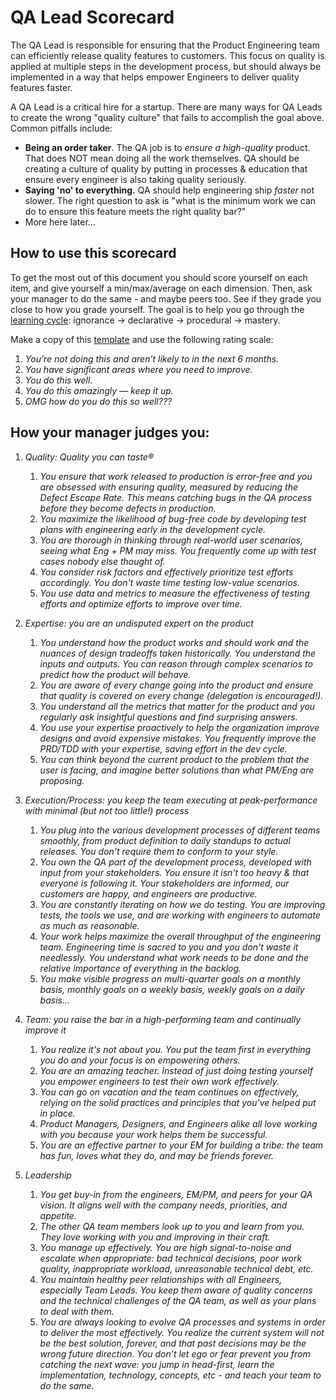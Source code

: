 # QA Lead Scorecard

The QA Lead is responsible for ensuring that the Product Engineering team can efficiently release quality features to customers. This focus on quality is applied at multiple steps in the development process, but should always be implemented in a way that helps empower Engineers to deliver quality features faster.

A QA Lead is a critical hire for a startup. There are many ways for QA Leads to create the wrong "quality culture" that fails to accomplish the goal above. Common pitfalls include:

* **Being an order taker**. The QA job is to *ensure a high-quality* product. That does NOT mean doing all the work themselves. QA should be creating a culture of quality by putting in processes & education that ensure every engineer is also taking quality seriously.
* **Saying 'no' to everything.** QA should help engineering ship _faster_ not slower. The right question to ask is "what is the minimum work we can do to ensure this feature meets the right quality bar?"
* More here later...

## How to use this scorecard

To get the most out of this document you should score yourself on each item, and give yourself a min/max/average on each dimension. Then, ask your manager to do the same \- and maybe peers too. See if they grade you close to how you grade yourself. The goal is to help you go through the [learning cycle](https://web.archive.org/web/10180817212110/http://www.cala.fsu.edu/modules/assessing\_knowledge): ignorance → declarative → procedural → mastery.

Make a copy of this [template](https://docs.google.com/spreadsheets/d/1PX61irzc6eCxgl1tzEzE6aKF92l7EoHcVac7Nb1Beko/edit\#gid=0) and use the following rating scale:

1. *You’re not doing this and aren’t likely to in the next 6 months.*  
2. *You have significant areas where you need to improve.*  
3. *You do this well.*  
4. *You do this amazingly — keep it up.*  
5. *OMG how do you do this so well???*

  ## How your manager judges you:

1. *Quality: Quality you can taste®*  
   1. *You ensure that work released to production is error-free and you are obsessed with ensuring quality, measured by reducing the Defect Escape Rate. This means catching bugs in the QA process before they become defects in production.*  
   1. *You maximize the likelihood of bug-free code by developing test plans with engineering early in the development cycle.*  
   1. *You are thorough in thinking through real-world user scenarios, seeing what Eng + PM may miss. You frequently come up with test cases nobody else thought of.* 
   1. *You consider risk factors and effectively prioritize test efforts accordingly. You don't waste time testing low-value scenarios.*  
   1. *You use data and metrics to measure the effectiveness of testing efforts and optimize efforts to improve over time.*  

1. *Expertise: you are an undisputed expert on the product*  
   1. *You understand how the product works and should work and the nuances of design tradeoffs taken historically. You understand the inputs and outputs. You can reason through complex scenarios to predict how the product will behave.*  
   1. *You are aware of every change going into the product and ensure that quality is covered on every change (delegation is encouraged\!).*  
   1. *You understand all the metrics that matter for the product and you regularly ask insightful questions and find surprising answers.*  
   1. *You use your expertise proactively to help the organization improve designs and avoid expensive mistakes. You frequently improve the PRD/TDD with your expertise, saving effort in the dev cycle.*
   1. *You can think beyond the current product to the problem that the user is facing, and imagine better solutions than what PM/Eng are proposing.*

1. *Execution/Process: you keep the team executing at peak-performance with minimal (but not too little\!) process*  
   1. *You plug into the various development processes of different teams smoothly, from product definition to daily standups to actual releases. You don't require them to conform to your style.*
   1. *You own the QA part of the development process, developed with input from your stakeholders. You ensure it isn't too heavy & that everyone is following it. Your stakeholders are informed, our customers are happy, and engineers are productive.* 
   1. *You are constantly iterating on how we do testing. You are improving tests, the tools we use, and are working with engineers to automate as much as reasonable.*  
   1. *Your work helps maximize the overall throughput of the engineering team. Engineering time is sacred to you and you don't waste it needlessly. You understand what work needs to be done and the relative importance of everything in the backlog.*  
   1. *You make visible progress on multi-quarter goals on a monthly basis, monthly goals on a weekly basis, weekly goals on a daily basis...*  
 
1. *Team: you raise the bar in a high-performing team and continually improve it*  
   1. *You realize it's not about you. You put the team first in everything you do and your focus is on empowering others.*  
   1. *You are an amazing teacher. Instead of just doing testing yourself you empower engineers to test their own work effectively.*  
   1. *You can go on vacation and the team continues on effectively, relying on the solid practices and principles that you've helped put in place.*  
   1. *Product Managers, Designers, and Engineers alike all love working with you because your work helps them be successful.*  
   1. *You are an effective partner to your EM for building a tribe: the team has fun, loves what they do, and may be friends forever.* 

1. *Leadership*  
   1. *You get buy-in from the engineers, EM/PM, and peers for your QA vision. It aligns well with the company needs, priorities, and appetite.*  
   1. *The other QA team members look up to you and learn from you. They love working with you and improving in their craft.*  
   1. *You manage up effectively. You are high signal-to-noise and escalate when appropriate: bad technical decisions, poor work quality, inappropriate workload, unreasonable technical debt, etc.*  
   1. *You maintain healthy peer relationships with all Engineers, especially Team Leads. You keep them aware of quality concerns and the technical challenges of the QA team, as well as your plans to deal with them.*  
   1. *You are always looking to evolve QA processes and systems in order to deliver the most effectively. You realize the current system will not be the best solution, forever, and that past decisions may be the wrong future direction. You don’t let ego or fear prevent you from catching the next wave: you jump in head-first, learn the implementation, technology, concepts, etc \- and teach your team to do the same.*